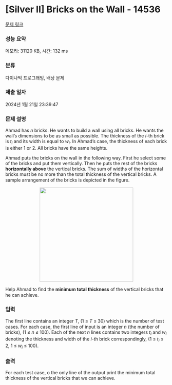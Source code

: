 # [Silver II] Bricks on the Wall - 14536 

[문제 링크](https://www.acmicpc.net/problem/14536) 

### 성능 요약

메모리: 31120 KB, 시간: 132 ms

### 분류

다이나믹 프로그래밍, 배낭 문제

### 제출 일자

2024년 1월 21일 23:39:47

### 문제 설명

<p>Ahmad has <em>n</em> bricks. He wants to build a wall using all bricks. He wants the wall’s dimensions to be as small as possible. The thickness of the <em>i</em>-th brick is <em>t<sub>i</sub></em> and its width is equal to <em>w<sub>i</sub></em>. In Ahmad’s case, the thickness of each brick is either 1 or 2. All bricks have the same heights.</p>

<p>Ahmad puts the bricks on the wall in the following way. First he select some of the bricks and put them vertically. Then he puts the rest of the bricks <strong>horizontally above</strong> the vertical bricks. The sum of widths of the horizontal bricks must be no more than the total thickness of the vertical bricks. A sample arrangement of the bricks is depicted in the ﬁgure.</p>

<p style="text-align: center;"><img alt="" src="https://onlinejudgeimages.s3-ap-northeast-1.amazonaws.com/problem/14536/1.png" style="height:294px; width:291px"></p>

<p>Help Ahmad to ﬁnd the <strong>minimum total thickness</strong> of the vertical bricks that he can achieve.</p>

### 입력 

 <p>The ﬁrst line contains an integer <em>T</em>, (1 ≤ <em>T</em> ≤ 30) which is the number of test cases. For each case, the first line of input is an integer <em>n</em> (the number of bricks), (1 ≤ <em>n</em> ≤ 100). Each of the next <em>n</em> lines contains two integers <em>t<sub>i</sub></em> and <em>w<sub>i</sub></em> denoting the thickness and width of the <em>i</em>-th brick correspondingly, (1 ≤ <em>t<sub>i </sub></em>≤ 2, 1 ≤ <em>w<sub>i</sub></em> ≤ 100).</p>

### 출력 

 <p>For each test case, o the only line of the output print the minimum total thickness of the vertical bricks that we can achieve.</p>

